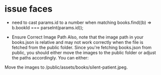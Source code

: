 # issue faces

- need to cast params.id to a number when matching 
books.find((b) => b.bookId === parseInt(params.id));

- Ensure Correct Image Path
Also, note that the image path in your books.json is relative and may not work correctly when the file is fetched from the public folder. Since you're fetching books.json from public, you should either move the images to the public folder or adjust the paths accordingly.
You can either:

Move the images to /public/assets/books/silent-patient.jpeg.

